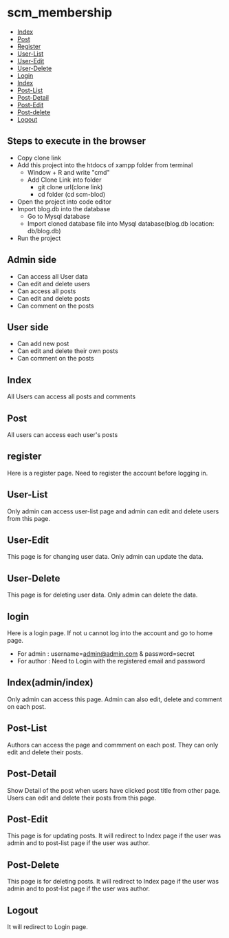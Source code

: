 # scm_membership
- [Index](#index)
- [Post](#post)
- [Register](#admin/reg)
- [User-List](#admin/user-list)
- [User-Edit](#admin/user-edit)
- [User-Delete](#admin/user-delete)
- [Login](#admin/login)
- [Index](#admin/index)
- [Post-List](#admin/post-list)
- [Post-Detail](#admin/post-detail)
- [Post-Edit](#home)
- [Post-delete](#home)
- [Logout](#logout)


## Steps to execute in the browser

- Copy clone link
- Add this project into the htdocs of xampp folder from terminal 
  * Window + R and write "cmd"
  * Add Clone Link into folder
    - git clone url(clone link)
    - cd folder (cd scm-blod)
- Open the project into code editor
- Import blog.db into the database
  * Go to Mysql database
  * Import cloned database file into Mysql database(blog.db location: db/blog.db)
- Run the project 

## Admin side
- Can access all User data
- Can edit and delete users
- Can access all posts
- Can edit and delete posts
- Can comment on the posts

## User side
- Can add new post
- Can edit and delete their own posts
- Can comment on the posts


## Index

All Users can access all posts and comments

## Post

All users can access each user's posts

## register

Here is a register page. Need to register the account before logging in.

## User-List

Only admin can access user-list page and admin can edit and delete users from this page.

## User-Edit

This page is for changing user data. Only admin can update the data.

## User-Delete

This page is for deleting user data. Only admin can delete the data.

## login

Here is a login page. If not u cannot log into the account and go to home page.
 * For admin : username=admin@admin.com & password=secret
 * For author : Need to Login with the registered email and password
## Index(admin/index)

Only admin can access this page. Admin can also edit, delete and comment on each post.

## Post-List

Authors can access the page and commment on each post. They can only edit and delete their posts.

## Post-Detail

Show Detail of the post when users have clicked post title from other page. Users can edit and delete their posts from this page.

## Post-Edit 

This page is for updating posts. It will redirect to Index page if the user was admin and to post-list page if the user was author.

## Post-Delete

This page is for deleting posts. It will redirect to Index page if the user was admin and to post-list page if the user was author.

## Logout

It will redirect to Login page.

